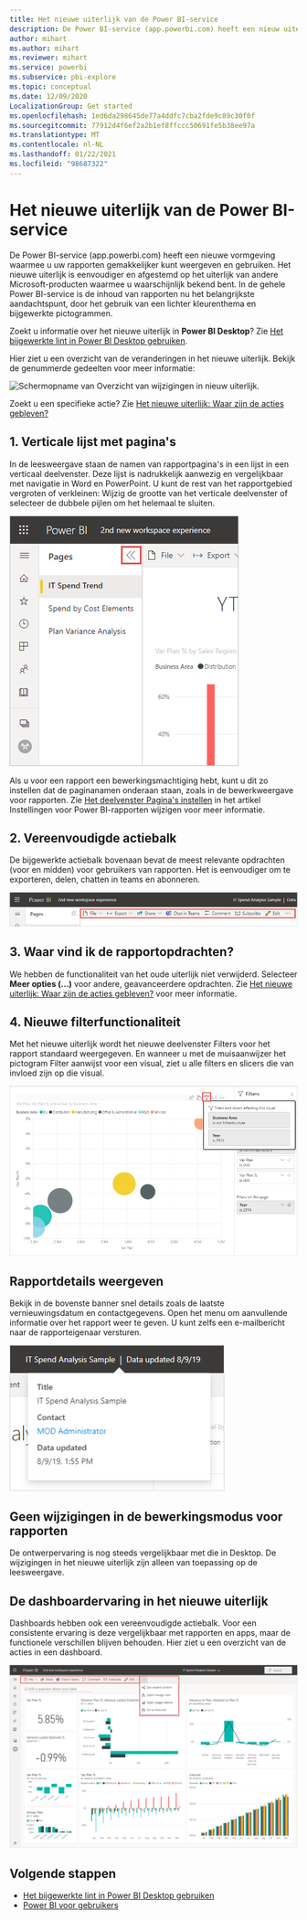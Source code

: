 ```yaml
---
title: Het nieuwe uiterlijk van de Power BI-service
description: De Power BI-service (app.powerbi.com) heeft een nieuw uiterlijk. In dit artikel wordt beschreven hoe u door rapporten met het nieuwe uiterlijk navigeert.
author: mihart
ms.author: mihart
ms.reviewer: mihart
ms.service: powerbi
ms.subservice: pbi-explore
ms.topic: conceptual
ms.date: 12/09/2020
LocalizationGroup: Get started
ms.openlocfilehash: 1ed6da298645de77a4ddfc7cba2fde9c89c30f0f
ms.sourcegitcommit: 77912d4f6ef2a2b1ef8ffccc50691fe5b38ee97a
ms.translationtype: MT
ms.contentlocale: nl-NL
ms.lasthandoff: 01/22/2021
ms.locfileid: "98687322"
---
```

# <a name="the-new-look-of-the-power-bi-service"></a>Het nieuwe uiterlijk van de Power BI-service

De Power BI-service (app.powerbi.com) heeft een nieuwe vormgeving waarmee u uw rapporten gemakkelijker kunt weergeven en gebruiken. Het nieuwe uiterlijk is eenvoudiger en afgestemd op het uiterlijk van andere Microsoft-producten waarmee u waarschijnlijk bekend bent. In de gehele Power BI-service is de inhoud van rapporten nu het belangrijkste aandachtspunt, door het gebruik van een lichter kleurenthema en bijgewerkte pictogrammen. 

Zoekt u informatie over het nieuwe uiterlijk in **Power BI Desktop**? Zie [Het bijgewerkte lint in Power BI Desktop gebruiken](../create-reports/desktop-ribbon.md).

Hier ziet u een overzicht van de veranderingen in het nieuwe uiterlijk. Bekijk de genummerde gedeelten voor meer informatie:

![Schermopname van Overzicht van wijzigingen in nieuw uiterlijk.](media/service-new-look/power-bi-new-look-changes-callouts.png)

Zoekt u een specifieke actie? Zie [Het nieuwe uiterlijk: Waar zijn de acties gebleven?](service-new-look-where-actions.md)

## <a name="1-vertical-list-of-pages"></a>1. Verticale lijst met pagina's 
In de leesweergave staan de namen van rapportpagina's in een lijst in een verticaal deelvenster. Deze lijst is nadrukkelijk aanwezig en vergelijkbaar met navigatie in Word en PowerPoint. U kunt de rest van het rapportgebied vergroten of verkleinen: Wijzig de grootte van het verticale deelvenster of selecteer de dubbele pijlen om het helemaal te sluiten.

![Schermopname van namen van rapportpagina's aan de zijkant.](media/service-new-look/power-bi-new-look-report-pages.png)

Als u voor een rapport een bewerkingsmachtiging hebt, kunt u dit zo instellen dat de paginanamen onderaan staan, zoals in de bewerkweergave voor rapporten. Zie [Het deelvenster Pagina's instellen](../create-reports/power-bi-report-settings.md#set-the-pages-pane) in het artikel Instellingen voor Power BI-rapporten wijzigen voor meer informatie.

## <a name="2-simplified-action-bar"></a>2. Vereenvoudigde actiebalk 

De bijgewerkte actiebalk bovenaan bevat de meest relevante opdrachten (voor en midden) voor gebruikers van rapporten. Het is eenvoudiger om te exporteren, delen, chatten in teams en abonneren. 

![Schermopname van de nieuwe actiebalk.](media/service-new-look/power-bi-new-look-action-bar.png)

## <a name="3-where-are-the-report-commands"></a>3. Waar vind ik de rapportopdrachten?

We hebben de functionaliteit van het oude uiterlijk niet verwijderd. Selecteer **Meer opties (...)** voor andere, geavanceerdere opdrachten. Zie [Het nieuwe uiterlijk: Waar zijn de acties gebleven?](service-new-look-where-actions.md) voor meer informatie.

## <a name="4-new-filter-experience"></a>4. Nieuwe filterfunctionaliteit

Met het nieuwe uiterlijk wordt het nieuwe deelvenster Filters voor het rapport standaard weergegeven. En wanneer u met de muisaanwijzer het pictogram Filter aanwijst voor een visual, ziet u alle filters en slicers die van invloed zijn op die visual.

![Schermopname van alle filters en slicers die van invloed zijn op die visual.](media/service-new-look/power-bi-new-look-filters.png)

## <a name="view-report-details"></a>Rapportdetails weergeven 

Bekijk in de bovenste banner snel details zoals de laatste vernieuwingsdatum en contactgegevens.  Open het menu om aanvullende informatie over het rapport weer te geven. U kunt zelfs een e-mailbericht naar de rapporteigenaar versturen.

![Schermopname van Rapportdetails weergeven.](media/service-new-look/power-bi-new-look-metadata.png)

## <a name="no-changes-to-report-edit-mode"></a>Geen wijzigingen in de bewerkingsmodus voor rapporten 

De ontwerpervaring is nog steeds vergelijkbaar met die in Desktop. De wijzigingen in het nieuwe uiterlijk zijn alleen van toepassing op de leesweergave.

## <a name="dashboard-new-look-experience"></a>De dashboardervaring in het nieuwe uiterlijk 

Dashboards hebben ook een vereenvoudigde actiebalk. Voor een consistente ervaring is deze vergelijkbaar met rapporten en apps, maar de functionele verschillen blijven behouden. Hier ziet u een overzicht van de acties in een dashboard.
 
![Schermopname van de actiebalk voor dashboards in het nieuwe uiterlijk.](media/service-new-look/power-bi-dashboard-action-bar-new.png)

## <a name="next-steps"></a>Volgende stappen

- [Het bijgewerkte lint in Power BI Desktop gebruiken](../create-reports/desktop-ribbon.md)
- [Power BI voor gebruikers](end-user-consumer.md)
